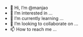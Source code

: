 - 👋 Hi, I’m @manjao
- 👀 I’m interested in ...
- 🌱 I’m currently learning ...
- 💞️ I’m looking to collaborate on ...
- 📫 How to reach me ...

<!---
manjao/manjao is a ✨ special ✨ repository because its `README.md` (this file) appears on your GitHub profile.
You can click the Preview link to take a look at your changes.
--->
